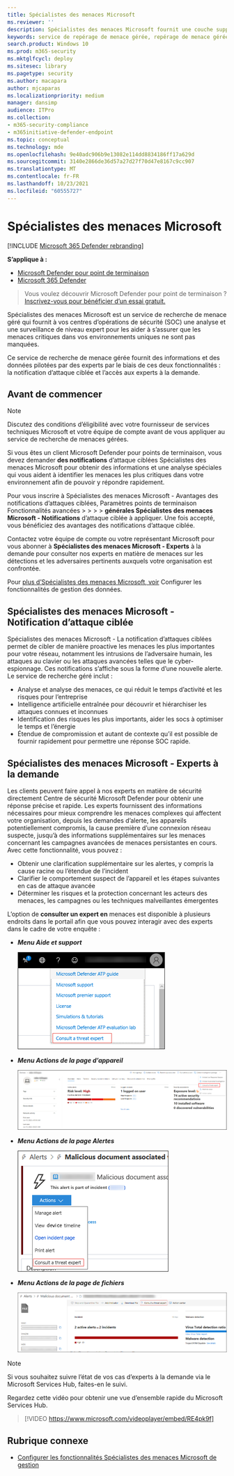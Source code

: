 ```yaml
---
title: Spécialistes des menaces Microsoft
ms.reviewer: ''
description: Spécialistes des menaces Microsoft fournit une couche supplémentaire d’expertise à Microsoft Defender pour Endpoint.
keywords: service de repérage de menace gérée, repérage de menace gérée, service de détection et de réponse gérée (MDR), MTE, Spécialistes des menaces Microsoft, MTE-TAN, notification d’attaque ciblée, notification d’attaque ciblée
search.product: Windows 10
ms.prod: m365-security
ms.mktglfcycl: deploy
ms.sitesec: library
ms.pagetype: security
ms.author: macapara
author: mjcaparas
ms.localizationpriority: medium
manager: dansimp
audience: ITPro
ms.collection:
- m365-security-compliance
- m365initiative-defender-endpoint
ms.topic: conceptual
ms.technology: mde
ms.openlocfilehash: 9e40adc906b9e13082e114dd8834186ff17a629d
ms.sourcegitcommit: 3140e2866de36d57a27d27f70d47e8167c9cc907
ms.translationtype: MT
ms.contentlocale: fr-FR
ms.lasthandoff: 10/23/2021
ms.locfileid: "60555727"
---
```

# <a name="microsoft-threat-experts"></a>Spécialistes des menaces Microsoft

[!INCLUDE [Microsoft 365 Defender rebranding](../../includes/microsoft-defender.md)]

**S’applique à :**
- [Microsoft Defender pour point de terminaison](https://go.microsoft.com/fwlink/p/?linkid=2154037)
- [Microsoft 365 Defender](https://go.microsoft.com/fwlink/?linkid=2118804)

> Vous voulez découvrir Microsoft Defender pour point de terminaison ? [Inscrivez-vous pour bénéficier d’un essai gratuit.](https://signup.microsoft.com/create-account/signup?products=7f379fee-c4f9-4278-b0a1-e4c8c2fcdf7e&ru=https://aka.ms/MDEp2OpenTrial?ocid=docs-wdatp-exposedapis-abovefoldlink)

Spécialistes des menaces Microsoft est un service de recherche de menace géré qui fournit à vos centres d’opérations de sécurité (SOC) une analyse et une surveillance de niveau expert pour les aider à s’assurer que les menaces critiques dans vos environnements uniques ne sont pas manquées.

Ce service de recherche de menace gérée fournit des informations et des données pilotées par des experts par le biais de ces deux fonctionnalités : la notification d’attaque ciblée et l’accès aux experts à la demande.

## <a name="before-you-begin"></a>Avant de commencer

> [!NOTE]
> Discutez des conditions d’éligibilité avec votre fournisseur de services techniques Microsoft et votre équipe de compte avant de vous appliquer au service de recherche de menaces gérées.

Si vous êtes un client Microsoft Defender pour points de terminaison, vous devez demander **des notifications** d’attaque ciblées Spécialistes des menaces Microsoft pour obtenir des informations et une analyse spéciales qui vous aident à identifier les menaces les plus critiques dans votre environnement afin de pouvoir y répondre rapidement.

Pour vous inscrire à Spécialistes des menaces Microsoft - Avantages des notifications d’attaques ciblées, Paramètres points de terminaison Fonctionnalités avancées  \>  \>  \>  \> **générales Spécialistes des menaces Microsoft - Notifications** d’attaque ciblée à appliquer. Une fois accepté, vous bénéficiez des avantages des notifications d’attaque ciblée.

Contactez votre équipe de compte ou votre représentant Microsoft pour vous abonner à **Spécialistes des menaces Microsoft - Experts** à la demande pour consulter nos experts en matière de menaces sur les détections et les adversaires pertinents auxquels votre organisation est confrontée.

Pour [plus d’Spécialistes des menaces Microsoft, voir](/microsoft-365/security/defender-endpoint/configure-microsoft-threat-experts#before-you-begin) Configurer les fonctionnalités de gestion des données.

## <a name="microsoft-threat-experts---targeted-attack-notification"></a>Spécialistes des menaces Microsoft - Notification d’attaque ciblée

Spécialistes des menaces Microsoft - La notification d’attaques ciblées permet de cibler de manière proactive les menaces les plus importantes pour votre réseau, notamment les intrusions de l’adversaire humain, les attaques au clavier ou les attaques avancées telles que le cyber-espionnage. Ces notifications s’affiche sous la forme d’une nouvelle alerte. Le service de recherche géré inclut :

- Analyse et analyse des menaces, ce qui réduit le temps d’activité et les risques pour l’entreprise
- Intelligence artificielle entraînée pour découvrir et hiérarchiser les attaques connues et inconnues
- Identification des risques les plus importants, aider les socs à optimiser le temps et l’énergie
- Étendue de compromission et autant de contexte qu’il est possible de fournir rapidement pour permettre une réponse SOC rapide.

## <a name="microsoft-threat-experts---experts-on-demand"></a>Spécialistes des menaces Microsoft - Experts à la demande

Les clients peuvent faire appel à nos experts en matière de sécurité directement Centre de sécurité Microsoft Defender pour obtenir une réponse précise et rapide. Les experts fournissent des informations nécessaires pour mieux comprendre les menaces complexes qui affectent votre organisation, depuis les demandes d’alerte, les appareils potentiellement compromis, la cause première d’une connexion réseau suspecte, jusqu’à des informations supplémentaires sur les menaces concernant les campagnes avancées de menaces persistantes en cours. Avec cette fonctionnalité, vous pouvez :

- Obtenir une clarification supplémentaire sur les alertes, y compris la cause racine ou l’étendue de l’incident
- Clarifier le comportement suspect de l’appareil et les étapes suivantes en cas de attaque avancée
- Déterminer les risques et la protection concernant les acteurs des menaces, les campagnes ou les techniques malveillantes émergentes

L’option de **consulter un expert en** menaces est disponible à plusieurs endroits dans le portail afin que vous pouvez interagir avec des experts dans le cadre de votre enquête :

- ***Menu Aide et support***

  ![Capture d’écran de l’option de menu MTE-EOD.](images/mte-eod-menu.png)

- ***Menu Actions de la page d’appareil***

  ![Capture d’écran de l’option de menu d’action de la page d’appareil MTE-EOD.](images/mte-eod-machines.png)

- ***Menu Actions de la page Alertes***

  ![Capture d’écran de l’option de menu Action de la page d’alerte MTE-EOD.](images/mte-eod-alerts.png)

- ***Menu Actions de la page de fichiers***

  ![Capture d’écran de l’option de menu Action de la page de fichiers MTE-EOD.](images/mte-eod-file.png)

> [!NOTE]
> Si vous souhaitez suivre l’état de vos cas d’experts à la demande via le Microsoft Services Hub, faites-en le suivi.

Regardez cette vidéo pour obtenir une vue d’ensemble rapide du Microsoft Services Hub.

> [!VIDEO https://www.microsoft.com/videoplayer/embed/RE4pk9f]

## <a name="related-topic"></a>Rubrique connexe

- [Configurer les fonctionnalités Spécialistes des menaces Microsoft de gestion](configure-microsoft-threat-experts.md)
